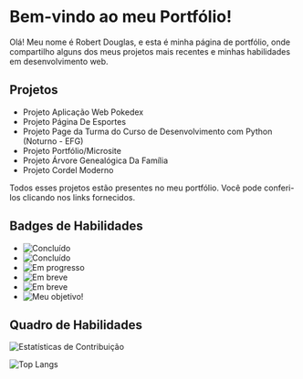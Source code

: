# Bem-vindo ao meu Portfólio!

Olá! Meu nome é Robert Douglas, e esta é minha página de portfólio, onde compartilho alguns dos meus projetos mais recentes e minhas habilidades em desenvolvimento web.

## Projetos

- Projeto Aplicação Web Pokedex
- Projeto Página De Esportes
- Projeto Page da Turma do Curso de Desenvolvimento com Python (Noturno - EFG)
- Projeto Portfólio/Microsite
- Projeto Árvore Genealógica Da Família
- Projeto Cordel Moderno

Todos esses projetos estão presentes no meu portfólio. Você pode conferi-los clicando nos links fornecidos.

## Badges de Habilidades

- ![Concluído](https://img.shields.io/badge/HTML5-Conclu%C3%ADdo-green)
- ![Concluído](https://img.shields.io/badge/CSS3-Conclu%C3%ADdo-green)
- ![Em progresso](https://img.shields.io/badge/JavaScript-Em%20progresso-yellow)
- ![Em breve](https://img.shields.io/badge/TypeScript-Em%20breve-lightgrey)
- ![Em breve](https://img.shields.io/badge/Tailwind%20CSS-Em%20breve-lightgrey)
- ![Meu objetivo!](https://img.shields.io/badge/React%20JS-Meu%20objetivo-blue)

## Quadro de Habilidades

![Estatísticas de Contribuição](https://github-readme-stats.vercel.app/api?username=robertdouglasaimon&show_icons=true&theme=dark)

![Top Langs](https://github-readme-stats.vercel.app/api/top-langs/?username=robertdouglasaimon&layout=compact&theme=dark)
